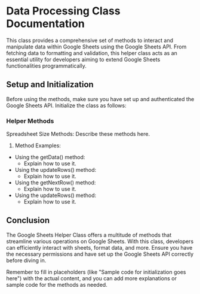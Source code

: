 # Data Processing Class Documentation

This class provides a comprehensive set of methods to interact and manipulate data within Google Sheets using the Google Sheets API. From fetching data to formatting and validation, this helper class acts as an essential utility for developers aiming to extend Google Sheets functionalities programmatically.

## Setup and Initialization

Before using the methods, make sure you have set up and authenticated the Google Sheets API. Initialize the class as follows:

### Helper Methods
Spreadsheet Size Methods: Describe these methods here.
1. Method Examples:
  - Using the getData() method: 
    - Explain how to use it.
  - Using the updateRows() method: 
    - Explain how to use it.
  - Using the getNextRow() method: 
    - Explain how to use it.
  - Using the updateRows() method: 
    - Explain how to use it.

## Conclusion
The Google Sheets Helper Class offers a multitude of methods that streamline various operations on Google Sheets. With this class, developers can efficiently interact with sheets, format data, and more. Ensure you have the necessary permissions and have set up the Google Sheets API correctly before diving in.


Remember to fill in placeholders (like "Sample code for initialization goes here") with the actual content, and you can add more explanations or sample code for the methods as needed.
